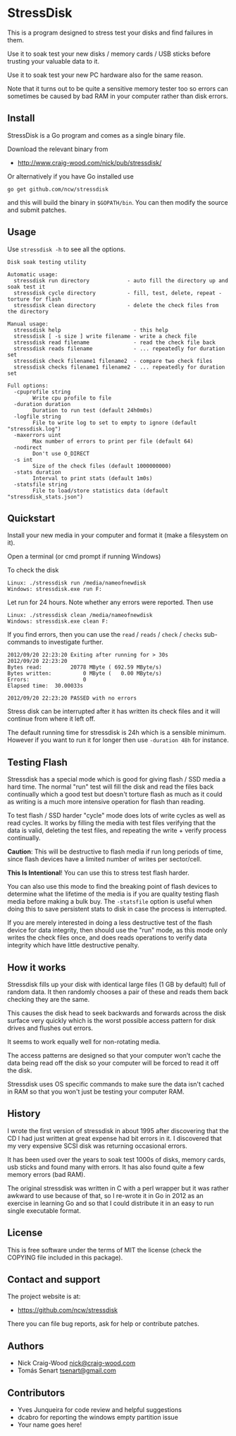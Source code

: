 StressDisk
==========

This is a program designed to stress test your disks and find failures
in them.

Use it to soak test your new disks / memory cards / USB sticks before
trusting your valuable data to it.

Use it to soak test your new PC hardware also for the same reason.

Note that it turns out to be quite a sensitive memory tester too so
errors can sometimes be caused by bad RAM in your computer rather than
disk errors.

Install
-------

StressDisk is a Go program and comes as a single binary file.

Download the relevant binary from

- http://www.craig-wood.com/nick/pub/stressdisk/

Or alternatively if you have Go installed use

    go get github.com/ncw/stressdisk

and this will build the binary in `$GOPATH/bin`.  You can then modify
the source and submit patches.

Usage
-----

Use `stressdisk -h` to see all the options.

```
Disk soak testing utility

Automatic usage:
  stressdisk run directory            - auto fill the directory up and soak test it
  stressdisk cycle directory          - fill, test, delete, repeat - torture for flash
  stressdisk clean directory          - delete the check files from the directory

Manual usage:
  stressdisk help                       - this help
  stressdisk [ -s size ] write filename - write a check file
  stressdisk read filename              - read the check file back
  stressdisk reads filename             - ... repeatedly for duration set
  stressdisk check filename1 filename2  - compare two check files
  stressdisk checks filename1 filename2 - ... repeatedly for duration set

Full options:
  -cpuprofile string
        Write cpu profile to file
  -duration duration
        Duration to run test (default 24h0m0s)
  -logfile string
        File to write log to set to empty to ignore (default "stressdisk.log")
  -maxerrors uint
        Max number of errors to print per file (default 64)
  -nodirect
        Don't use O_DIRECT
  -s int
        Size of the check files (default 1000000000)
  -stats duration
        Interval to print stats (default 1m0s)
  -statsfile string
        File to load/store statistics data (default "stressdisk_stats.json")
```

Quickstart
----------

Install your new media in your computer and format it (make a filesystem on it).

Open a terminal (or cmd prompt if running Windows)

To check the disk

    Linux: ./stressdisk run /media/nameofnewdisk
    Windows: stressdisk.exe run F:

Let run for 24 hours.  Note whether any errors were reported.  Then use

    Linux: ./stressdisk clean /media/nameofnewdisk
    Windows: stressdisk.exe clean F:

If you find errors, then you can use the `read` / `reads` / `check` /
`checks` sub-commands to investigate further.

    2012/09/20 22:23:20 Exiting after running for > 30s
    2012/09/20 22:23:20 
    Bytes read:         20778 MByte ( 692.59 MByte/s)
    Bytes written:          0 MByte (   0.00 MByte/s)
    Errors:                 0
    Elapsed time:  30.00033s
    
    2012/09/20 22:23:20 PASSED with no errors

Stress disk can be interrupted after it has written its check files
and it will continue from where it left off.

The default running time for stressdisk is 24h which is a sensible
minimum.  However if you want to run it for longer then use `-duration
48h` for instance.

Testing Flash
-------------

Stressdisk has a special mode which is good for giving flash / SSD
media a hard time.  The normal "run" test will fill the disk and read
the files back continually which a good test but doesn't torture flash
as much as it could as writing is a much more intensive operation for
flash than reading.

To test flash / SSD harder "cycle" mode does lots of write cycles as
well as read cycles. It works by filling the media with test files
verifying that the data is valid, deleting the test files, and
repeating the write + verify process continually.

**Caution**: This will be destructive to flash media if run long periods
of time, since flash devices have a limited number of writes per
sector/cell.

**This Is Intentional**!  You can use this to stress test flash harder.

You can also use this mode to find the breaking point of flash devices
to determine what the lifetime of the media is if you are quality
testing flash media before making a bulk buy.  The `-statsfile` option
is useful when doing this to save persistent stats to disk in case the
process is interrupted.

If you are merely interested in doing a less destructive test of the
flash device for data integrity, then should use the "run" mode, as
this mode only writes the check files once, and does reads operations
to verify data integrity which have little destructive penalty.


How it works
------------

Stressdisk fills up your disk with identical large files (1 GB by
default) full of random data.  It then randomly chooses a pair of
these and reads them back checking they are the same.

This causes the disk head to seek backwards and forwards across the
disk surface very quickly which is the worst possible access pattern
for disk drives and flushes out errors.

It seems to work equally well for non-rotating media.

The access patterns are designed so that your computer won't cache the
data being read off the disk so your computer will be forced to read
it off the disk.

Stressdisk uses OS specific commands to make sure the data isn't
cached in RAM so that you won't just be testing your computer RAM.

History
-------

I wrote the first version of stressdisk in about 1995 after
discovering that the CD I had just written at great expense had bit
errors in it.  I discovered that my very expensive SCSI disk was
returning occasional errors.

It has been used over the years to soak test 1000s of disks, memory
cards, usb sticks and found many with errors.  It has also found quite
a few memory errors (bad RAM).

The original stressdisk was written in C with a perl wrapper but it
was rather awkward to use because of that, so I re-wrote it in Go in
2012 as an exercise in learning Go and so that I could distribute it
in an easy to run single executable format.

License
-------

This is free software under the terms of MIT the license (check the
COPYING file included in this package).

Contact and support
-------------------

The project website is at:

- https://github.com/ncw/stressdisk

There you can file bug reports, ask for help or contribute patches.

Authors
-------

- Nick Craig-Wood <nick@craig-wood.com>
- Tomás Senart <tsenart@gmail.com>

Contributors
------------

- Yves Junqueira for code review and helpful suggestions
- dcabro for reporting the windows empty partition issue
- Your name goes here!
